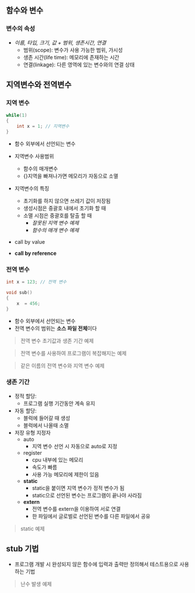 ## 함수와 변수

### 변수의 속성
- *이름, 타입, 크기, 값 + 범위, 생존시간, 연결*
	- 범위(scope): 변수가 사용 가능한 범위, 가시성
	- 생존 시간(life time): 메모리에 존재하는 시간
	- 연결(linkage): 다른 영역에 있는 변수와의 연결 상태



## 지역변수와 전역변수

### 지역 변수 
```c
while(1)
{
	int x = 1; // 지역변수
}
```
- 함수 외부에서 선언되는 변수
- 지역변수 사용범위
	- 함수의 매개변수
	- {}지역을 빠져나가면 메모리가 자동으로 소멸

- 지역변수의 특징
	- 초기화를 하지 않으면 쓰레기 값이 저장됨
	- 생성시점은 중괄호 내에서 초기화 할 때
	- 소멸 시점은 중괄호를 탈출 할 때
		- *잘못된 지역 변수 예제*
		- *함수의 매개 변수 예제*
- call by value
- **call by reference**

### 전역 변수
```c
int x = 123; // 전역 변수

void sub()
{
	x  = 456;
}
```
- 함수 외부에서 선언되는 변수
- 전역 변수의 범위는 **소스 파일 전체**이다
> 전역 변수 초기값과 생존 기간 예제

> 전역 변수를 사용하여 프로그램이 복잡해지는 예제

> 같은 이름의 전역 변수와 지역 변수 예제

### 생존 기간
- 정적 할당:
	- 프로그램 실행 기간동안 계속 유지
- 자동 할당:
	- 블럭에 들어갈 때 생성
	- 블럭에서 나올때 소멸
- 저장 유형 지정자
	- auto
		- 지역 변수 선언 시 자동으로 auto로 지정
	- register
		- cpu 내부에 있는 메모리
		- 속도가 빠름
		- 사용 가능 메모리에 제한이 있음
	- **static**
		- static을 붙이면 지역 변수가 정적 변수가 됨
		- static으로 선언된 변수는 프로그램이 끝나야 사라짐
	- **extern**
		- 전역 변수를 extern을 이용하여 서로 연결
		- 한 파일에서 글로벌로 선언된 변수를 다른 파일에서 공유
> static 예제



## stub 기법
- 프로그램 개발 시 완성되지 않은 함수에 입력과 출력만 정의해서 테스트용으로 사용하는 기법

> 난수 발생 예제
